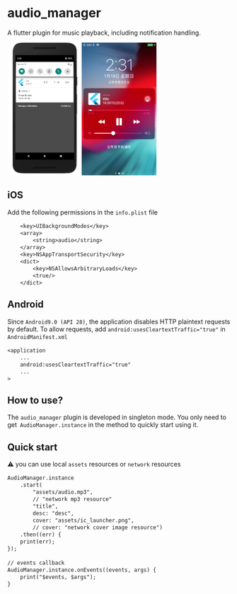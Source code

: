 # audio_manager

A flutter plugin for music playback, including notification handling.

<img src="./screenshots/android.png" height="300"><img src="./screenshots/iOS.png" height="300">

## iOS
Add the following permissions in the `info.plist` file
```
	<key>UIBackgroundModes</key>
	<array>
		<string>audio</string>
	</array>
	<key>NSAppTransportSecurity</key>
	<dict>
		<key>NSAllowsArbitraryLoads</key>
		<true/>
	</dict>
```

## Android
Since `Android9.0 (API 28)`, the application disables HTTP plaintext requests by default. To allow requests, add `android:usesCleartextTraffic="true"` in `AndroidManifest.xml`

```
<application
	...
	android:usesCleartextTraffic="true"
	...
>
```

## How to use?
The `audio_manager` plugin is developed in singleton mode. You only need to get` AudioManager.instance` in the method to quickly start using it.

## Quick start
⚠️ you can use local `assets` resources or `network` resources

```
AudioManager.instance
	.start(
		"assets/audio.mp3",
		// "network mp3 resource"
		"title",
		desc: "desc",
		cover: "assets/ic_launcher.png",
		// cover: "network cover image resource")
	.then((err) {
	print(err);
});

// events callback
AudioManager.instance.onEvents((events, args) {
	print("$events, $args");
}
```
